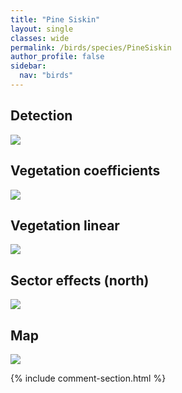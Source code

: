 ```yaml
---
title: "Pine Siskin"
layout: single
classes: wide
permalink: /birds/species/PineSiskin
author_profile: false
sidebar:
  nav: "birds"
---
```



<h2>Detection</h2>

<a href="https://beallen.github.io/DevelopmentWebsite/assets/images/birds/PineSiskin/det.jpg">
<img src="https://beallen.github.io/DevelopmentWebsite/assets/images/birds/PineSiskin/det.jpg">
</a>

<h2>Vegetation coefficients</h2>

<a href="https://beallen.github.io/DevelopmentWebsite/assets/images/birds/PineSiskin/veghf.jpg">
<img src="https://beallen.github.io/DevelopmentWebsite/assets/images/birds/PineSiskin/veghf.jpg">
</a>

<h2>Vegetation linear</h2>

<a href="https://beallen.github.io/DevelopmentWebsite/assets/images/birds/PineSiskin/lin-north.jpg">
<img src="https://beallen.github.io/DevelopmentWebsite/assets/images/birds/PineSiskin/lin-north.jpg">
</a>

<h2>Sector effects (north)</h2>

<a href="https://beallen.github.io/DevelopmentWebsite/assets/images/birds/PineSiskin/sector-north.jpg">
<img src="https://beallen.github.io/DevelopmentWebsite/assets/images/birds/PineSiskin/sector-north.jpg">
</a>

<h2>Map</h2>

<a href="https://beallen.github.io/DevelopmentWebsite/assets/images/birds/PineSiskin/map.jpg">
<img src="https://beallen.github.io/DevelopmentWebsite/assets/images/birds/PineSiskin/map.jpg">
</a>

{% include comment-section.html %}

